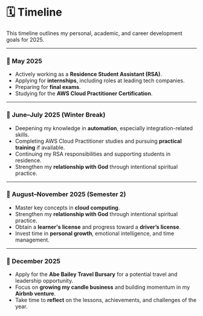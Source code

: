 # 🗓️ Timeline

This timeline outlines my personal, academic, and career development goals for 2025.

---

### 📍 May 2025

- Actively working as a **Residence Student Assistant (RSA)**.
- Applying for **internships**, including roles at leading tech companies.
- Preparing for **final exams**.
- Studying for the **AWS Cloud Practitioner Certification**.

---

### 📍 June–July 2025 (Winter Break)

- Deepening my knowledge in **automation**, especially integration-related skills.
- Completing AWS Cloud Practitioner studies and pursuing **practical training** if available.
- Continuing my RSA responsibilities and supporting students in residence.
- Strengthen my **relationship with God** through intentional spiritual practice.

---

### 📍 August–November 2025 (Semester 2)

- Master key concepts in **cloud computing**.
- Strengthen my **relationship with God** through intentional spiritual practice.
- Obtain a **learner's license** and progress toward a **driver’s license**.
- Invest time in **personal growth**, emotional intelligence, and time management.

---

### 📍 December 2025

- Apply for the **Abe Bailey Travel Bursary** for a potential travel and leadership opportunity.
- Focus on **growing my candle business** and building momentum in my **Airbnb venture**.
- Take time to **reflect** on the lessons, achievements, and challenges of the year.
